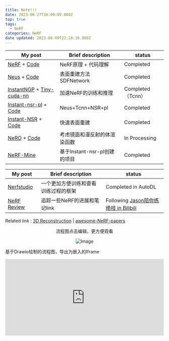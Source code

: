 ```yaml
---
title: Note!!!
date: 2023-06-27T16:09:09.000Z
top: true
tags:
  - NeRF
categories: NeRF
date updated: 2023-08-09T22:24:16.000Z
---
```


| My post                                                                                                                                                        | Brief description     | status          |
| -------------------------------------------------------------------------------------------------------------------------------------------------------------- | --------------------- | --------------- |
| [NeRF](/NeRF/NeRF-Principle) + [Code](/NeRF/NeRF-code)                                                                                  | NeRF原理 + 代码理解         | Completed       |
| [Neus](/NeRF/Surface%20Reconstruction/Neus) + [Code](/NeRF/Surface%20Reconstruction/Neus-code)                                         | 表面重建方法 SDFNetwork     | Completed       |
| [InstantNGP](/NeRF/Efficiency/NeRF-InstantNGP) + [Tiny-cuda-nn](/NeRF/Efficiency/NeRF-InstantNGP-code)                                 | 加速NeRF的训练和推理          | Completed（Tcnn） |
| [Instant-nsr-pl](/NeRF/Surface%20Reconstruction/Neus-Instant-nsr-pl) + [Code](/NeRF/Surface%20Reconstruction/Neus-Instant-nsr-pl-code) | Neus+Tcnn+NSR+pl      | Completed       |
| [Instant-NSR](/NeRF/Surface%20Reconstruction/Instant-NSR) + [Code](/NeRF/Surface%20Reconstruction/Instant-NSR-code)                    | 快速表面重建                | Completed       |
| [NeRO](/NeRF/Surface%20Reconstruction/Shadow&Highlight/NeRO) + [Code](/NeRF/Surface%20Reconstruction/Shadow&Highlight/NeRO-code)       | 考虑镜面和漫反射的体渲染函数        | In Processing   |
| [NeRF-Mine](/NeRF/NeRF-Mine)                                                                                                                       | 基于Instant-nsr-pl创建的项目 | Completed       |

| My post                                      | Brief description  | status                                                                                                       |
| -------------------------------------------- | ------------------ | ------------------------------------------------------------------------------------------------------------ |
| [Nerfstudio](/NeRF/NeRF-Studio)  | 一个更加方便训练和查看训练过程的框架 | Completed in AutoDL                                                                                          |
| [NeRF Review](/NeRF/NeRF-review) | 追踪一些NeRF的进展和笔记link | Following [Jason陪你练绝技 in Bilibili](https://space.bilibili.com/455056488/channel/collectiondetail?sid=910368) |

Related link :  [3D Reconstruction](https://paperswithcode.com/task/3d-reconstruction) | [awesome-NeRF-papers](https://github.com/lif314/awesome-NeRF-papers)

<!-- more -->

<p style= "text-align: center;">流程图点击编辑，更方便观看</p>
<div style="text-align:center">
    <img src="https://raw.githubusercontent.com/yq010105/Blog_images/main/pictures/20230627160834.png" alt="Image" />
</div>

基于Drawio绘制的流程图，导出为嵌入的Iframe

<iframe frameborder="0" style="width:100%;height:243px;" src="https://viewer.diagrams.net/?tags=%7B%7D&highlight=0000ff&edit=_blank&layers=1&nav=1#RnZTBbqMwEEC%2FZo6VwFCwj5hAq1WTQ3Poqjc2uIAEmLhOSfr1tY1JQBBpd6VIsd%2BMxzBvBHhxc34SWVduec5qQE5%2BBm8DCLme76s%2FTS4DCd1gAIWocpt0A%2Fvqm1noWHqqcvY5S5Sc17Lq5vDA25Yd5IxlQvB%2BnvbB6%2FmtXVawBdgfsnpJ36pclgPFKLzxZ1YV5XizG5Ah0mRjsn2TzzLLeT9BXgJeLDiXw6o5x6zWzRv7MpxL70SvDyZYK%2F%2FmwPvuuP%2Bmv5vt8aW7vL573OXPD7bKV1af7AtDQgA7QCJIMNAUcAhJCBgBJZA86i2lmtAYSGByEiAuJKkmODY5KUQpJL7OjB41UTkYQxLoI7qOr4kqrkIkBuqsFVQhZAqqU6mpE%2BpkTDWh6hZXkwgbopKpPjh0Wl5GfYKf2pzpDrjg0b6sJNt32UFHezWwipWyqW34g7fSTqCaUo8uOzy2iwnJzhNkO%2F7EeMOkuKgUG0WBtW%2FHf9z2t1m6snIyR9iyzI5vca18M6wWVvK68C%2F0uj2%2BBWLX5H9SVOyY%2F4s8oBXhvnZC0jV1ajE0WGnZ6J%2FOwcZYoG1E8cShmRdikiPXqPMNMaeiDRA8sboQfl%2Bd87%2FqFp5WbN5X58zVXfcTdx5ecec6%2Fy5PbW9fAhObfE%2B95Ac%3D"></iframe>
